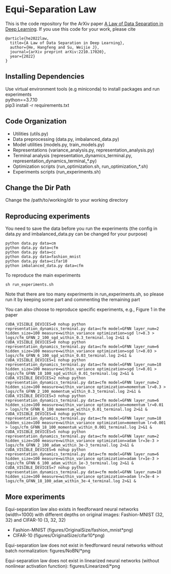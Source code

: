 # Equi-Separation Law
This is the code repository for the ArXiv paper [A Law of Data Separation in Deep Learning](https://arxiv.org/pdf/2210.17020.pdf).
If you use this code for your work, please cite
```
@article{he2022law,
  title={A Law of Data Separation in Deep Learning},
  author={He, Hangfeng and Su, Weijie J},
  journal={arXiv preprint arXiv:2210.17020},
  year={2022}
}
```
## Installing Dependencies
Use virtual environment tools (e.g miniconda) to install packages and run experiments\
python==3.7.10\
pip3 install -r requirements.txt

## Code Organization
- Utilities (utils.py)
- Data preprocessing (data.py, imbalanced_data.py)
- Model utilities (models.py, train_models.py)
- Representations (variance_analysis.py, representation_analysis.py)
- Terminal analysis (representation_dynamics_terminal.py, representation_dynamics_terminal_*.py)
- Optimization scripts (run_optimization.sh, run_optimization_*.sh)
- Experiments scripts (run_experiments.sh)

## Change the Dir Path
Change the /path/to/working/dir to your working directory

## Reproducing experiments
You need to save the data before you run the experiments (the config in data.py and imbalanced_data.py can be changed for your purpose)
```
python data.py data=cm
python data.py data=cfm
python data.py data=cc
python data.py data=fashion_mnist
python data.py data=cifar10
python imbalanced_data.py data=cfm
```

To reproduce the main experiments
```
sh run_experiments.sh
```
Note that there are too many experiments in run_experiments.sh, so please run it by keeping some part and commenting the remaining part

You can also choose to reproduce specific experiments, e.g., Figure 1 in the paper
```
CUDA_VISIBLE_DEVICES=0 nohup python representation_dynamics_terminal.py data=cfm model=GFNN layer_num=2 hidden_size=100 measure=within_variance optimization=sgd lr=0.3 > logs/cfm_GFNN_2_100_sgd_within_0.3_terminal.log 2>&1 &
CUDA_VISIBLE_DEVICES=0 nohup python representation_dynamics_terminal.py data=cfm model=GFNN layer_num=6 hidden_size=100 measure=within_variance optimization=sgd lr=0.03 > logs/cfm_GFNN_6_100_sgd_within_0.03_terminal.log 2>&1 &
CUDA_VISIBLE_DEVICES=1 nohup python representation_dynamics_terminal.py data=cfm model=GFNN layer_num=18 hidden_size=100 measure=within_variance optimization=sgd lr=0.01 > logs/cfm_GFNN_18_100_sgd_within_0.01_terminal.log 2>&1 &
CUDA_VISIBLE_DEVICES=2 nohup python representation_dynamics_terminal.py data=cfm model=GFNN layer_num=2 hidden_size=100 measure=within_variance optimization=momentum lr=0.3 > logs/cfm_GFNN_2_100_momentum_within_0.3_terminal.log 2>&1 &
CUDA_VISIBLE_DEVICES=3 nohup python representation_dynamics_terminal.py data=cfm model=GFNN layer_num=6 hidden_size=100 measure=within_variance optimization=momentum lr=0.01 > logs/cfm_GFNN_6_100_momentum_within_0.01_terminal.log 2>&1 &
CUDA_VISIBLE_DEVICES=4 nohup python representation_dynamics_terminal.py data=cfm model=GFNN layer_num=18 hidden_size=100 measure=within_variance optimization=momentum lr=0.001 > logs/cfm_GFNN_18_100_momentum_within_0.001_terminal.log 2>&1 &
CUDA_VISIBLE_DEVICES=5 nohup python representation_dynamics_terminal.py data=cfm model=GFNN layer_num=2 hidden_size=100 measure=within_variance optimization=adam lr=3e-3 > logs/cfm_GFNN_2_100_adam_within_3e-3_terminal.log 2>&1 &
CUDA_VISIBLE_DEVICES=6 nohup python representation_dynamics_terminal.py data=cfm model=GFNN layer_num=6 hidden_size=100 measure=within_variance optimization=adam lr=1e-3 > logs/cfm_GFNN_6_100_adam_within_1e-3_terminal.log 2>&1 &
CUDA_VISIBLE_DEVICES=7 nohup python representation_dynamics_terminal.py data=cfm model=GFNN layer_num=18 hidden_size=100 measure=within_variance optimization=adam lr=3e-4 > logs/cfm_GFNN_18_100_adam_within_3e-4_terminal.log 2>&1 &
```

## More experiments
Equi-separation law also exists in feedforward neural networks (width=1000) with different depths on original images: Fashion-MNIST (32, 32) and CIFAR-10 (3, 32, 32)
- Fashion-MNIST (figures/OriginalSize/fashion_mnist*png)
- CIFAR-10 (figures/OriginalSize/cifar10*png)

Equi-separation law does not exist in feedforward neural networks without batch normalization: figures/NoBN/*png

Equi-separation law does not exist in linearized neural networks (without nonlinear activation function): figures/Linearized/*png
